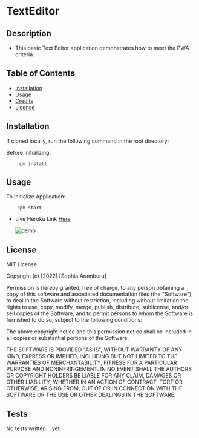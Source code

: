 # TextEditor
## Description

- This basic Text Editor application demonstrates how to meet the PWA criteria.
## Table of Contents

- [Installation](#installation)
- [Usage](#usage)
- [Credits](#credits)
- [License](#license)

## Installation

If cloned locally, run the following command in the root directory:

Before Initializing:

```
    npm install
```

## Usage

To Initialize Application:

```
    npm start
```

- Live Heroku Link [Here](https://TextEditor.herokuapp.com/)

  ![demo](./client/src/images/JATE_Demo.gif)

## License

MIT License

Copyright (c) [2022] [Sophia Aramburu]

Permission is hereby granted, free of charge, to any person obtaining a copy
of this software and associated documentation files (the "Software"), to deal
in the Software without restriction, including without limitation the rights
to use, copy, modify, merge, publish, distribute, sublicense, and/or sell
copies of the Software, and to permit persons to whom the Software is
furnished to do so, subject to the following conditions:

The above copyright notice and this permission notice shall be included in all
copies or substantial portions of the Software.

THE SOFTWARE IS PROVIDED "AS IS", WITHOUT WARRANTY OF ANY KIND, EXPRESS OR
IMPLIED, INCLUDING BUT NOT LIMITED TO THE WARRANTIES OF MERCHANTABILITY,
FITNESS FOR A PARTICULAR PURPOSE AND NONINFRINGEMENT. IN NO EVENT SHALL THE
AUTHORS OR COPYRIGHT HOLDERS BE LIABLE FOR ANY CLAIM, DAMAGES OR OTHER
LIABILITY, WHETHER IN AN ACTION OF CONTRACT, TORT OR OTHERWISE, ARISING FROM,
OUT OF OR IN CONNECTION WITH THE SOFTWARE OR THE USE OR OTHER DEALINGS IN THE
SOFTWARE.

## Tests

No tests written... yet.